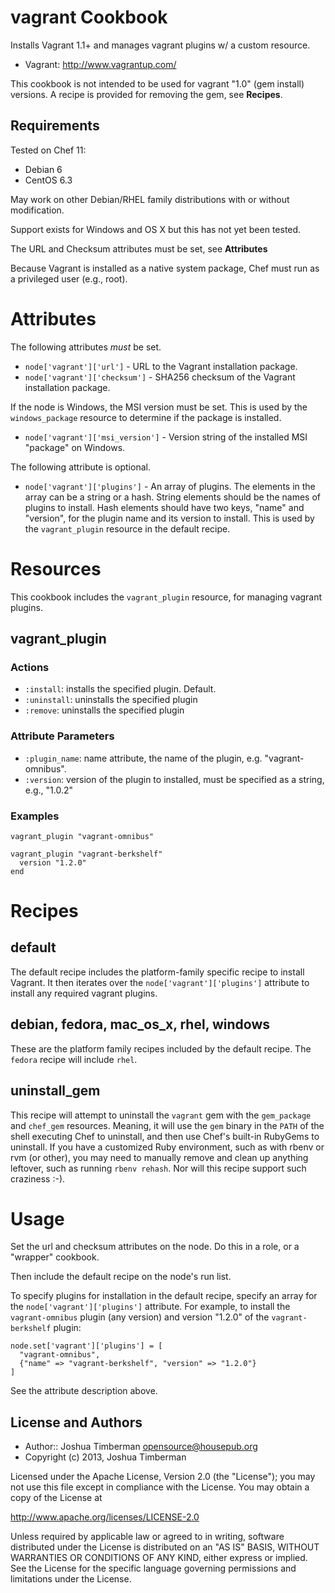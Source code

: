 vagrant Cookbook
================

Installs Vagrant 1.1+ and manages vagrant plugins w/ a custom
resource.

* Vagrant: http://www.vagrantup.com/

This cookbook is not intended to be used for vagrant "1.0" (gem
install) versions. A recipe is provided for removing the gem, see __Recipes__.

Requirements
------------

Tested on Chef 11:

* Debian 6
* CentOS 6.3

May work on other Debian/RHEL family distributions with or without
modification.

Support exists for Windows and OS X but this has not yet been tested.

The URL and Checksum attributes must be set, see __Attributes__

Because Vagrant is installed as a native system package, Chef must run
as a privileged user (e.g., root).

Attributes
==========

The following attributes *must* be set.

* `node['vagrant']['url']` - URL to the Vagrant installation package.
* `node['vagrant']['checksum']` - SHA256 checksum of the Vagrant
  installation package.

If the node is Windows, the MSI version must be set. This is used by
the `windows_package` resource to determine if the package is
installed.

* `node['vagrant']['msi_version']` - Version string of the installed
  MSI "package" on Windows.

The following attribute is optional.

* `node['vagrant']['plugins']` - An array of plugins. The elements in
  the array can be a string or a hash. String elements should be the
  names of plugins to install. Hash elements should have two keys,
  "name" and "version", for the plugin name and its version to
  install. This is used by the `vagrant_plugin` resource in the
  default recipe.

Resources
=========

This cookbook includes the `vagrant_plugin` resource, for managing
vagrant plugins.

## vagrant_plugin

### Actions

- `:install`: installs the specified plugin. Default.
- `:uninstall`: uninstalls the specified plugin
- `:remove`: uninstalls the specified plugin

### Attribute Parameters

- `:plugin_name`: name attribute, the name of the plugin, e.g.
  "vagrant-omnibus".
- `:version`: version of the plugin to installed, must be specified as
  a string, e.g., "1.0.2"

### Examples

    vagrant_plugin "vagrant-omnibus"

    vagrant_plugin "vagrant-berkshelf"
      version "1.2.0"
    end

Recipes
=======

## default

The default recipe includes the platform-family specific recipe to
install Vagrant. It then iterates over the
`node['vagrant']['plugins']` attribute to install any required vagrant
plugins.

## debian, fedora, mac_os_x, rhel, windows

These are the platform family recipes included by the default recipe.
The `fedora` recipe will include `rhel`.

## uninstall_gem

This recipe will attempt to uninstall the `vagrant` gem with the
`gem_package` and `chef_gem` resources. Meaning, it will use the `gem`
binary in the `PATH` of the shell executing Chef to uninstall, and
then use Chef's built-in RubyGems to uninstall. If you have a
customized Ruby environment, such as with rbenv or rvm (or other), you
may need to manually remove and clean up anything leftover, such as
running `rbenv rehash`. Nor will this recipe support such craziness
:-).

Usage
=====

Set the url and checksum attributes on the node. Do this in a role, or
a "wrapper" cookbook.

Then include the default recipe on the node's run list.

To specify plugins for installation in the default recipe, specify an
array for the `node['vagrant']['plugins']` attribute. For example, to
install the `vagrant-omnibus` plugin (any version) and version "1.2.0"
of the `vagrant-berkshelf` plugin:

    node.set['vagrant']['plugins'] = [
      "vagrant-omnibus",
      {"name" => "vagrant-berkshelf", "version" => "1.2.0"}
    ]

See the attribute description above.

License and Authors
-------------------

* Author:: Joshua Timberman <opensource@housepub.org>
* Copyright (c) 2013, Joshua Timberman

Licensed under the Apache License, Version 2.0 (the "License");
you may not use this file except in compliance with the License.
You may obtain a copy of the License at

   http://www.apache.org/licenses/LICENSE-2.0

Unless required by applicable law or agreed to in writing, software
distributed under the License is distributed on an "AS IS" BASIS,
WITHOUT WARRANTIES OR CONDITIONS OF ANY KIND, either express or implied.
See the License for the specific language governing permissions and
limitations under the License.
